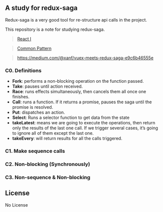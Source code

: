 ## A study for redux-saga

Redux-saga is a very good tool for re-structure api calls in the project.

This repository is a note for studying redux-saga.

> [React I](https://medium.freecodecamp.org/async-operations-using-redux-saga-2ba02ae077b3)

> [Common Pattern](https://medium.com/shiftgig-blog/redux-saga-common-patterns-48437892e11c)

> https://medium.com/@xanf/vuex-meets-redux-saga-e9c6b46555e

### C0. Definitions

- **Fork**: performs a non-blocking operation on the function passed.
- **Take**: pauses until action received.
- **Race**: runs effects simultaneously, then cancels them all once one finishes.
- **Call**: runs a function. If it returns a promise, pauses the saga until the promise is resolved.
- **Put**: dispatches an action.
- **Select**: Runs a selector function to get data from the state
- **takeLatest**: means we are going to execute the operations, then return only the results of the last one call. If we trigger several cases, it’s going to ignore all of them except the last one.
- **takeEvery**: will return results for all the calls triggered.

### C1. Make sequence calls

### C2. Non-blocking (Synchronously)

### C3. Non-sequence & Non-blocking

## License

No License